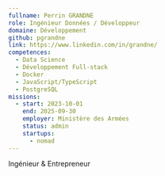 ```yaml
---
fullname: Perrin GRANDNE
role: Ingénieur Données / Développeur
domaine: Développement
github: pgrandne
link: https://www.linkedin.com/in/grandne/
competences:
  - Data Science
  - Développement Full-stack
  - Docker
  - JavaScript/TypeScript
  - PostgreSQL
missions:
  - start: 2023-10-01
    end: 2025-09-30
    employer: Ministère des Armées
    status: admin
    startups:
      - nomad
---
```

Ingénieur & Entrepreneur